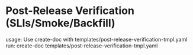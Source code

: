 # Post-Release Verification (SLIs/Smoke/Backfill)

usage: Use create-doc with templates/post-release-verification-tmpl.yaml
run: create-doc templates/post-release-verification-tmpl.yaml
